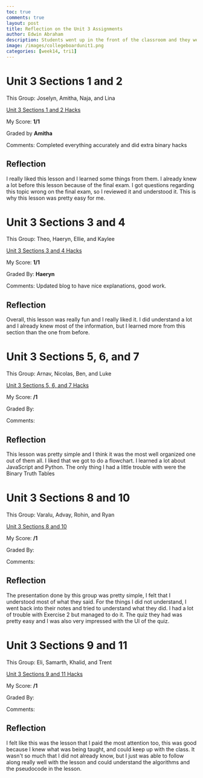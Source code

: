 ```yaml
---
toc: true
comments: true
layout: post
title: Reflection on the Unit 3 Assignments
author: Edwin Abraham
description: Students went up in the front of the classroom and they were told to take different sections of Unit 3 and teach it to the class.
image: /images/collegeboardunit1.png
categories: [week14, tri1]
---
```


# Unit 3 Sections 1 and 2
This Group: Joselyn, Amitha, Naja, and Lina

[Unit 3 Sections 1 and 2 Hacks](https://edwinkuttappi.github.io/fastpage1/week14/tri2/2022/11/28/Section1&2.html)

My Score: **1/1**

Graded by **Amitha**

Comments: Completed everything accurately and did extra binary hacks

## Reflection
I really liked this lesson and I learned some things from them. I already knew a lot before this lesson because of the final exam. I got questions regarding this topic wrong on the final exam, so I reviewed it and understood it. This is why this lesson was pretty easy for me.

# Unit 3 Sections 3 and 4
This Group: Theo, Haeryn, Ellie, and Kaylee

[Unit 3 Sections 3 and 4 Hacks](https://edwinkuttappi.github.io/fastpage1/week14/tri2/2022/11/29/Section3&4.html)

My Score: **1/1**

Graded By: **Haeryn**

Comments: Updated blog to have nice explanations, good work.

## Reflection
Overall, this lesson was really fun and I really liked it. I did understand a lot and I already knew most of the information, but I learned more from this section than the one from before. 

# Unit 3 Sections 5, 6, and 7
This Group: Arnav, Nicolas, Ben, and Luke

[Unit 3 Sections 5, 6, and 7 Hacks](https://edwinkuttappi.github.io/fastpage1/week14/tri2/2022/12/01/Section5&6&7.html) 

My Score: **/1**

Graded By:

Comments:

## Reflection
This lesson was pretty simple and I think it was the most well organized one out of them all. I liked that we got to do a flowchart. I learned a lot about JavaScript and Python. The only thing I had a little trouble with were the Binary Truth Tables

# Unit 3 Sections 8 and 10
This Group: Varalu, Advay, Rohin, and Ryan

[Unit 3 Sections 8 and 10]()

My Score: **/1**

Graded By: 

Comments:

## Reflection
The presentation done by this group was pretty simple, I felt that I understood most of what they said. For the things I did not understand, I went back into their notes and tried to understand what they did. I had a lot of trouble with Exercise 2 but managed to do it. The quiz they had was pretty easy and I was also very impressed with the UI of the quiz.

# Unit 3 Sections 9 and 11
This Group: Eli, Samarth, Khalid, and Trent

[Unit 3 Sections 9 and 11 Hacks]()

My Score: **/1**

Graded By:

Comments:

## Reflection
I felt like this was the lesson that I paid the most attention too, this was good because I knew what was being taught, and could keep up with the class. It wasn't so much that I did not already know, but I just was able to follow along really well with the lesson and could understand the algorithms and the pseudocode in the lesson.